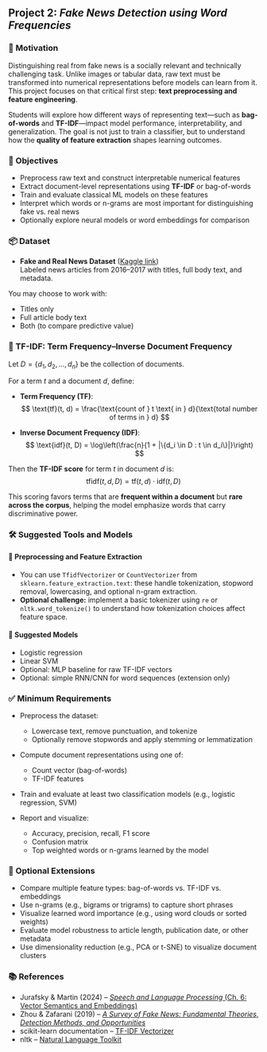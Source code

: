 ## Project 2: *Fake News Detection using Word Frequencies*

### 🧠 Motivation

Distinguishing real from fake news is a socially relevant and technically challenging task. Unlike images or tabular data, raw text must be transformed into numerical representations before models can learn from it. This project focuses on that critical first step: **text preprocessing and feature engineering**.

Students will explore how different ways of representing text—such as **bag-of-words** and **TF-IDF**—impact model performance, interpretability, and generalization. The goal is not just to train a classifier, but to understand how the **quality of feature extraction** shapes learning outcomes.

### 🎯 Objectives

- Preprocess raw text and construct interpretable numerical features  
- Extract document-level representations using **TF-IDF** or bag-of-words  
- Train and evaluate classical ML models on these features  
- Interpret which words or n-grams are most important for distinguishing fake vs. real news  
- Optionally explore neural models or word embeddings for comparison

### 📦 Dataset

- **Fake and Real News Dataset** ([Kaggle link](https://www.kaggle.com/datasets/clmentbisaillon/fake-and-real-news-dataset))  
  Labeled news articles from 2016–2017 with titles, full body text, and metadata.

You may choose to work with:
- Titles only  
- Full article body text  
- Both (to compare predictive value)

### 📐 TF-IDF: Term Frequency–Inverse Document Frequency

Let $D = \{d_1, d_2, \dots, d_n\}$ be the collection of documents.

For a term $t$ and a document $d$, define:

- **Term Frequency (TF)**:
  $$
  \text{tf}(t, d) = \frac{\text{count of } t \text{ in } d}{\text{total number of terms in } d}
  $$

- **Inverse Document Frequency (IDF)**:
  $$
  \text{idf}(t, D) = \log\left(\frac{n}{1 + |\{d_i \in D : t \in d_i\}|}\right)
  $$

Then the **TF-IDF score** for term $t$ in document $d$ is:
  $$
  \text{tfidf}(t, d, D) = \text{tf}(t, d) \cdot \text{idf}(t, D)
  $$

This scoring favors terms that are **frequent within a document** but **rare across the corpus**, helping the model emphasize words that carry discriminative power.

### 🛠️ Suggested Tools and Models

#### 🔹 Preprocessing and Feature Extraction

- You can use `TfidfVectorizer` or `CountVectorizer` from `sklearn.feature_extraction.text`: these handle tokenization, stopword removal, lowercasing, and optional n-gram extraction.
- **Optional challenge:** implement a basic tokenizer using `re` or `nltk.word_tokenize()` to understand how tokenization choices affect feature space.

#### 🔹 Suggested Models

- Logistic regression  
- Linear SVM  
- Optional: MLP baseline for raw TF-IDF vectors  
- Optional: simple RNN/CNN for word sequences (extension only)

### ✅ Minimum Requirements

- Preprocess the dataset:  
  - Lowercase text, remove punctuation, and tokenize  
  - Optionally remove stopwords and apply stemming or lemmatization

- Compute document representations using one of:  
  - Count vector (bag-of-words)  
  - TF-IDF features

- Train and evaluate at least two classification models (e.g., logistic regression, SVM)

- Report and visualize:
  - Accuracy, precision, recall, F1 score  
  - Confusion matrix  
  - Top weighted words or n-grams learned by the model

### 🚀 Optional Extensions

- Compare multiple feature types: bag-of-words vs. TF-IDF vs. embeddings  
- Use n-grams (e.g., bigrams or trigrams) to capture short phrases  
- Visualize learned word importance (e.g., using word clouds or sorted weights)  
- Evaluate model robustness to article length, publication date, or other metadata  
- Use dimensionality reduction (e.g., PCA or t-SNE) to visualize document clusters

### 📚 References

- Jurafsky & Martin (2024) – [*Speech and Language Processing* (Ch. 6: Vector Semantics and Embeddings)](https://web.stanford.edu/~jurafsky/slp3/6.pdf)  
- Zhou & Zafarani (2019) – [*A Survey of Fake News: Fundamental Theories, Detection Methods, and Opportunities*](https://arxiv.org/pdf/1812.00315)  
- scikit-learn documentation – [TF-IDF Vectorizer](https://scikit-learn.org/stable/modules/generated/sklearn.feature_extraction.text.TfidfVectorizer.html)  
- nltk – [Natural Language Toolkit](https://www.nltk.org/)
